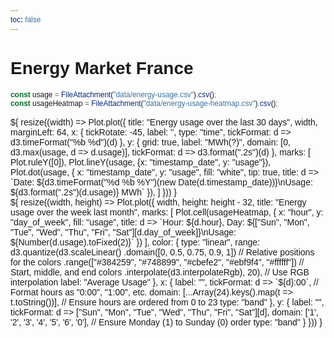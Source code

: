 ```yaml
---
toc: false
---
```


<div>
  <h1>Energy Market France</h1>
</div>

```js
const usage = FileAttachment("data/energy-usage.csv").csv();
const usageHeatmap = FileAttachment("data/energy-usage-heatmap.csv").csv();
```

<div class="grid grid-cols-1" style="grid-auto-rows: 504px;">
  <div class="card">${
    resize((width) => Plot.plot({
      title: "Energy usage over the last 30 days",
      width,
      marginLeft: 64,
      x: {
        tickRotate: -45,
        label: '',
        type: "time",
        tickFormat: d => d3.timeFormat("%b %d")(d)
      },
      y: {
        grid: true,
        label: "MWh(?)",
        domain: [0, d3.max(usage, d => d.usage)],
        tickFormat: d => d3.format(".2s")(d)
      },
      marks: [
        Plot.ruleY([0]),
        Plot.lineY(usage, {x: "timestamp_date", y: "usage"}),
        Plot.dot(usage, {
          x: "timestamp_date",
          y: "usage",
          fill: "white", 
          tip: true,
          title: d => `Date: ${d3.timeFormat("%d %b %Y")(new Date(d.timestamp_date))}\nUsage: ${d3.format(".2s")(d.usage)} MWh`
        }),
      ]
    }))
  }</div>
</div>

<div class="grid grid-cols-1" style="grid-auto-rows: 504px;">
  <div class="card">
  ${
    resize((width, height) => Plot.plot({
      width,
      height: height - 32,
      title: "Energy usage over the week last month",
      marks: [
        Plot.cell(usageHeatmap, {
          x: "hour",
          y: "day_of_week",
          fill: "usage",
          title: d => `Hour: ${d.hour}, Day: ${["Sun", "Mon", "Tue", "Wed", "Thu", "Fri", "Sat"][d.day_of_week]}\nUsage: ${Number(d.usage).toFixed(2)}`
        })
      ],
      color: {
        type: "linear",
        range: d3.quantize(d3.scaleLinear()
          .domain([0, 0.5, 0.75, 0.9, 1]) // Relative positions for the colors
          .range(["#384259", "#748899", "#cbefe2", "#ebf9f4", "#ffffff"]) // Start, middle, and end colors
          .interpolate(d3.interpolateRgb), 20), // Use RGB interpolation
        label: "Average Usage"
      },
      x: {
        label: "",
        tickFormat: d => `${d}:00`, // Format hours as "0:00", "1:00", etc.
        domain: [...Array(24).keys().map(t => t.toString())], // Ensure hours are ordered from 0 to 23
        type: "band"
      },
      y: {
        label: "",
        tickFormat: d => ["Sun", "Mon", "Tue", "Wed", "Thu", "Fri", "Sat"][d],
        domain: ['1', '2', '3', '4', '5', '6', '0'], // Ensure Monday (1) to Sunday (0) order
        type: "band"
      }
    }))
  }</div>
</div>

<style>

* {
  font-family: "Titillium Web", sans-serif;
}
:root {
  --theme-background-b: rgb(56, 66, 89);
}

</style>

